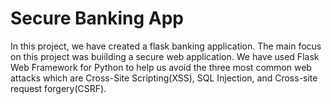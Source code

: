 # Secure Banking App

In this project, we have created a flask banking application. The main focus on this project was buiilding a secure web application. 
We have used Flask Web Framework for Python to help us avoid the three most common web attacks which are Cross-Site Scripting(XSS), SQL Injection,
and Cross-site request forgery(CSRF).

